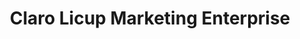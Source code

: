 ---
title: "Claro Licup Marketing Enterprise"
url: /candelaria/claro-licup-marketing-enterprise/
shop: Eisenwaren
---